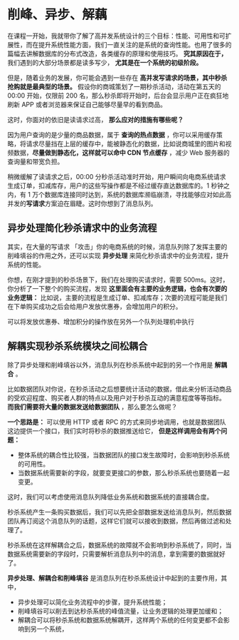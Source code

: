 # 削峰、异步、解藕

在课程一开始，我就带你了解了高并发系统设计的三个目标：性能、可用性和可扩展性，而在提升系统性能方面，我们一直关注的是系统的查询性能。也用了很多的篇幅去讲解数据库的分布式改造，各类缓存的原理和使用技巧。 **究其原因在于，** 我们遇到的大部分场景都是读多写少， **尤其是在一个系统的初级阶段。**

但是，随着业务的发展，你可能会遇到一些存在 **高并发写请求的场景，其中秒杀抢购就是最典型的场景。** 假设你的商城策划了一期秒杀活动，活动在第五天的 00:00 开始，仅限前 200 名，那么秒杀即将开始时，后台会显示用户正在疯狂地刷新 APP 或者浏览器来保证自己能够尽量早的看到商品。

这时，你面对的依旧是读请求过高， **那么应对的措施有哪些呢？**

因为用户查询的是少量的商品数据，属于 **查询的热点数据** ，你可以采用缓存策略，将请求尽量挡在上层的缓存中，能被静态化的数据，比如说商城里的图片和视频数据，**尽量做到静态化，这样就可以命中 CDN 节点缓存** ，减少 Web 服务器的查询量和带宽负担。

稍微缓解了读请求之后，00:00 分秒杀活动准时开始，用户瞬间向电商系统请求生成订单，扣减库存，用户的这些写操作都是不经过缓存直达数据库的。1 秒钟之内，有 1 万个数据库连接同时达到，系统的数据库濒临崩溃，寻找能够应对如此高并发的**写请求**方案迫在眉睫。这时你想到了消息队列。



## 异步处理简化秒杀请求中的业务流程

其实，在大量的写请求 「攻击」你的电商系统的时候，消息队列除了发挥主要的削峰填谷的作用之外，还可以实现 **异步处理** 来简化秒杀请求中的业务流程，提升系统的性能。

你想，在刚才提到的秒杀场景下，我们在处理购买请求时，需要 500ms。这时，你分析了一下整个的购买流程，发现 **这里面会有主要的业务逻辑，也会有次要的业务逻辑：** 比如说，主要的流程是生成订单、扣减库存；次要的流程可能是我们在下单购买成功之后会给用户发放优惠券，会增加用户的积分。

可以将发放优惠券、增加积分的操作放在另外一个队列处理机中执行



## 解耦实现秒杀系统模块之间松耦合

除了异步处理和削峰填谷以外，消息队列在秒杀系统中起到的另一个作用是 **解耦合** 。

比如数据团队对你说，在秒杀活动之后想要统计活动的数据，借此来分析活动商品的受欢迎程度、购买者人群的特点以及用户对于秒杀互动的满意程度等等指标。 **而我们需要将大量的数据发送给数据团队** ，那么要怎么做呢？

**一个思路是：** 可以使用 HTTP 或者 RPC 的方式来同步地调用，也就是数据团队这边提供一个接口，我们实时将秒杀的数据推送给它， **但是这样调用会有两个问题：**

- 整体系统的耦合性比较强，当数据团队的接口发生故障时，会影响到秒杀系统的可用性。
- 当数据系统需要新的字段，就要变更接口的参数，那么秒杀系统也要随着一起变更。

这时，我们可以考虑使用消息队列降低业务系统和数据系统的直接耦合度。

秒杀系统产生一条购买数据后，我们可以先把全部数据发送给消息队列，然后数据团队再订阅这个消息队列的话题，这样它们就可以接收到数据，然后再做过滤和处理了。

秒杀系统在这样解耦合之后，数据系统的故障就不会影响到秒杀系统了，同时，当数据系统需要新的字段时，只需要解析消息队列中的消息，拿到需要的数据就好了。



**异步处理、解耦合和削峰填谷** 是消息队列在秒杀系统设计中起到的主要作用，其中，

- 异步处理可以简化业务流程中的步骤，提升系统性能；
- 削峰填谷可以削去到达秒杀系统的峰值流量，让业务逻辑的处理更加缓和；
- 解耦合可以将秒杀系统和数据系统解耦开，这样两个系统的任何变更都不会影响到另一个系统，

